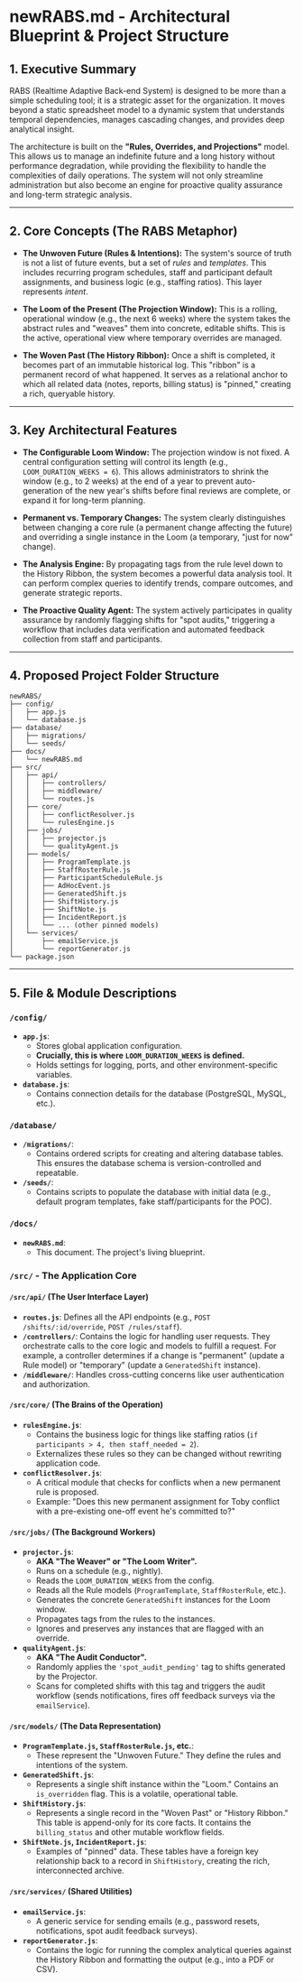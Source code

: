 # newRABS.md - Architectural Blueprint & Project Structure

## 1. Executive Summary

RABS (Realtime Adaptive Back-end System) is designed to be more than a simple scheduling tool; it is a strategic asset for the organization. It moves beyond a static spreadsheet model to a dynamic system that understands temporal dependencies, manages cascading changes, and provides deep analytical insight.

The architecture is built on the **"Rules, Overrides, and Projections"** model. This allows us to manage an indefinite future and a long history without performance degradation, while providing the flexibility to handle the complexities of daily operations. The system will not only streamline administration but also become an engine for proactive quality assurance and long-term strategic analysis.

---

## 2. Core Concepts (The RABS Metaphor)

*   **The Unwoven Future (Rules & Intentions):** The system's source of truth is not a list of future events, but a set of *rules* and *templates*. This includes recurring program schedules, staff and participant default assignments, and business logic (e.g., staffing ratios). This layer represents *intent*.

*   **The Loom of the Present (The Projection Window):** This is a rolling, operational window (e.g., the next 6 weeks) where the system takes the abstract rules and "weaves" them into concrete, editable shifts. This is the active, operational view where temporary overrides are managed.

*   **The Woven Past (The History Ribbon):** Once a shift is completed, it becomes part of an immutable historical log. This "ribbon" is a permanent record of what happened. It serves as a relational anchor to which all related data (notes, reports, billing status) is "pinned," creating a rich, queryable history.

---

## 3. Key Architectural Features

*   **The Configurable Loom Window:** The projection window is not fixed. A central configuration setting will control its length (e.g., `LOOM_DURATION_WEEKS = 6`). This allows administrators to shrink the window (e.g., to 2 weeks) at the end of a year to prevent auto-generation of the new year's shifts before final reviews are complete, or expand it for long-term planning.

*   **Permanent vs. Temporary Changes:** The system clearly distinguishes between changing a core rule (a permanent change affecting the future) and overriding a single instance in the Loom (a temporary, "just for now" change).

*   **The Analysis Engine:** By propagating tags from the rule level down to the History Ribbon, the system becomes a powerful data analysis tool. It can perform complex queries to identify trends, compare outcomes, and generate strategic reports.

*   **The Proactive Quality Agent:** The system actively participates in quality assurance by randomly flagging shifts for "spot audits," triggering a workflow that includes data verification and automated feedback collection from staff and participants.

---

## 4. Proposed Project Folder Structure

```
newRABS/
├── config/
│   ├── app.js
│   └── database.js
├── database/
│   ├── migrations/
│   └── seeds/
├── docs/
│   └── newRABS.md
├── src/
│   ├── api/
│   │   ├── controllers/
│   │   ├── middleware/
│   │   └── routes.js
│   ├── core/
│   │   ├── conflictResolver.js
│   │   └── rulesEngine.js
│   ├── jobs/
│   │   ├── projector.js
│   │   └── qualityAgent.js
│   ├── models/
│   │   ├── ProgramTemplate.js
│   │   ├── StaffRosterRule.js
│   │   ├── ParticipantScheduleRule.js
│   │   ├── AdHocEvent.js
│   │   ├── GeneratedShift.js
│   │   ├── ShiftHistory.js
│   │   ├── ShiftNote.js
│   │   ├── IncidentReport.js
│   │   └── ... (other pinned models)
│   └── services/
│       ├── emailService.js
│       └── reportGenerator.js
└── package.json
```

---

## 5. File & Module Descriptions

### `/config/`
*   **`app.js`**:
    *   Stores global application configuration.
    *   **Crucially, this is where `LOOM_DURATION_WEEKS` is defined.**
    *   Holds settings for logging, ports, and other environment-specific variables.
*   **`database.js`**:
    *   Contains connection details for the database (PostgreSQL, MySQL, etc.).

### `/database/`
*   **`/migrations/`**:
    *   Contains ordered scripts for creating and altering database tables. This ensures the database schema is version-controlled and repeatable.
*   **`/seeds/`**:
    *   Contains scripts to populate the database with initial data (e.g., default program templates, fake staff/participants for the POC).

### `/docs/`
*   **`newRABS.md`**:
    *   This document. The project's living blueprint.

### `/src/` - The Application Core

#### `/src/api/` (The User Interface Layer)
*   **`routes.js`**: Defines all the API endpoints (e.g., `POST /shifts/:id/override`, `POST /rules/staff`).
*   **`/controllers/`**: Contains the logic for handling user requests. They orchestrate calls to the core logic and models to fulfill a request. For example, a controller determines if a change is "permanent" (update a Rule model) or "temporary" (update a `GeneratedShift` instance).
*   **`/middleware/`**: Handles cross-cutting concerns like user authentication and authorization.

#### `/src/core/` (The Brains of the Operation)
*   **`rulesEngine.js`**:
    *   Contains the business logic for things like staffing ratios (`if participants > 4, then staff_needed = 2`).
    *   Externalizes these rules so they can be changed without rewriting application code.
*   **`conflictResolver.js`**:
    *   A critical module that checks for conflicts when a new permanent rule is proposed.
    *   Example: "Does this new permanent assignment for Toby conflict with a pre-existing one-off event he's committed to?"

#### `/src/jobs/` (The Background Workers)
*   **`projector.js`**:
    *   **AKA "The Weaver" or "The Loom Writer".**
    *   Runs on a schedule (e.g., nightly).
    *   Reads the `LOOM_DURATION_WEEKS` from the config.
    *   Reads all the Rule models (`ProgramTemplate`, `StaffRosterRule`, etc.).
    *   Generates the concrete `GeneratedShift` instances for the Loom window.
    *   Propagates tags from the rules to the instances.
    *   Ignores and preserves any instances that are flagged with an override.
*   **`qualityAgent.js`**:
    *   **AKA "The Audit Conductor".**
    *   Randomly applies the `'spot_audit_pending'` tag to shifts generated by the Projector.
    *   Scans for completed shifts with this tag and triggers the audit workflow (sends notifications, fires off feedback surveys via the `emailService`).

#### `/src/models/` (The Data Representation)
*   **`ProgramTemplate.js`, `StaffRosterRule.js`, etc.**:
    *   These represent the "Unwoven Future." They define the rules and intentions of the system.
*   **`GeneratedShift.js`**:
    *   Represents a single shift instance within the "Loom." Contains an `is_overridden` flag. This is a volatile, operational table.
*   **`ShiftHistory.js`**:
    *   Represents a single record in the "Woven Past" or "History Ribbon." This table is append-only for its core facts. It contains the `billing_status` and other mutable workflow fields.
*   **`ShiftNote.js`, `IncidentReport.js`**:
    *   Examples of "pinned" data. These tables have a foreign key relationship back to a record in `ShiftHistory`, creating the rich, interconnected archive.

#### `/src/services/` (Shared Utilities)
*   **`emailService.js`**:
    *   A generic service for sending emails (e.g., password resets, notifications, spot audit feedback surveys).
*   **`reportGenerator.js`**:
    *   Contains the logic for running the complex analytical queries against the History Ribbon and formatting the output (e.g., into a PDF or CSV).
